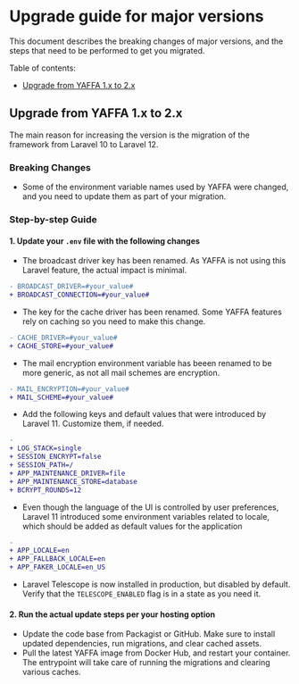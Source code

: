 # Upgrade guide for major versions

This document describes the breaking changes of major versions, and the steps that need to be performed to get you migrated.

Table of contents:

- [Upgrade from YAFFA 1.x to 2.x](#upgrade-from-yaffa-1x-to-2x)

## Upgrade from YAFFA 1.x to 2.x

The main reason for increasing the version is the migration of the framework from Laravel 10 to Laravel 12.

### Breaking Changes

- Some of the environment variable names used by YAFFA were changed, and you need to update them as part of your migration.

### Step-by-step Guide

#### 1. Update your `.env` file with the following changes

- The broadcast driver key has been renamed. As YAFFA is not using this Laravel feature, the actual impact is minimal.

```diff
- BROADCAST_DRIVER=#your_value#
+ BROADCAST_CONNECTION=#your_value#
```

- The key for the cache driver has been renamed. Some YAFFA features rely on caching so you need to make this change.

```diff
- CACHE_DRIVER=#your_value#
+ CACHE_STORE=#your_value#
```

- The mail encryption environment variable has beeen renamed to be more generic, as not all mail schemes are encryption.

```diff
- MAIL_ENCRYPTION=#your_value#
+ MAIL_SCHEME=#your_value#
```

- Add the following keys and default values that were introduced by Laravel 11. Customize them, if needed.

```diff
-
+ LOG_STACK=single
+ SESSION_ENCRYPT=false
+ SESSION_PATH=/
+ APP_MAINTENANCE_DRIVER=file
+ APP_MAINTENANCE_STORE=database
+ BCRYPT_ROUNDS=12
```

- Even though the language of the UI is controlled by user preferences, Laravel 11 introduced some environment variables related to locale, which should be added as default values for the application

```diff
-
+ APP_LOCALE=en
+ APP_FALLBACK_LOCALE=en
+ APP_FAKER_LOCALE=en_US
```

- Laravel Telescope is now installed in production, but disabled by default. Verify that the `TELESCOPE_ENABLED` flag is in a state as you need it.

#### 2. Run the actual update steps per your hosting option

- Update the code base from Packagist or GitHub. Make sure to install updated dependencies, run migrations, and clear cached assets.
- Pull the latest YAFFA image from Docker Hub, and restart your container. The entrypoint will take care of running the migrations and clearing various caches.
